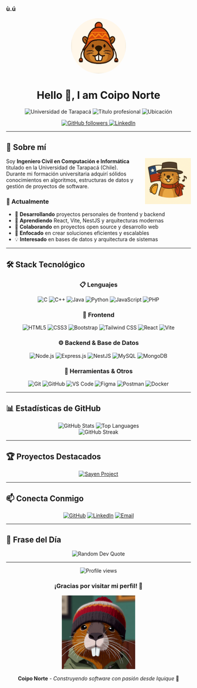### ù.ú

<div align="center">
  <img src="icon/icon.jpeg" alt="Coipo Norte Logo" width="150" height="150" style="border-radius: 50%;">
  
  # Hello 👋, I am Coipo Norte
  
  <p>
    <img src="https://img.shields.io/badge/🎓-Universidad%20de%20Tarapacá-blue?style=for-the-badge" alt="Universidad de Tarapacá" />
    <img src="https://img.shields.io/badge/💻-Ingeniero%20Civil%20en%20Computación%20e%20Informática-orange?style=for-the-badge" alt="Título profesional" />
    <img src="https://img.shields.io/badge/📍-Iquique%2C%20Chile-green?style=for-the-badge" alt="Ubicación" />
  </p>
  
  <p>
    <a href="https://github.com/coiponorte">
      <img src="https://img.shields.io/github/followers/coiponorte?label=Followers&style=social" alt="GitHub followers">
    </a>
    <a href="https://www.linkedin.com/in/christian-caceres-marin-538045365">
      <img src="https://img.shields.io/badge/LinkedIn-Connect-blue?style=social&logo=linkedin" alt="LinkedIn">
    </a>
  </p>
</div>

---

## 🦫 Sobre mí

<img align="right" src="festividades/coipo_18septiembre.png" alt="Coipo Norte" width="125" style="margin-left: 20px;">

Soy **Ingeniero Civil en Computación e Informática** titulado en la Universidad de Tarapacá (Chile). Durante mi formación universitaria adquirí sólidos conocimientos en algoritmos, estructuras de datos y gestión de proyectos de software.

### 🚀 Actualmente

- 🔭 **Desarrollando** proyectos personales de frontend y backend
- 🌱 **Aprendiendo** React, Vite, NestJS y arquitecturas modernas
- 👯 **Colaborando** en proyectos open source y desarrollo web
- 🎯 **Enfocado** en crear soluciones eficientes y escalables
- 💡 **Interesado** en bases de datos y arquitectura de sistemas

---

## 🛠️ Stack Tecnológico

<div align="center">

### 📋 Lenguajes
![C](https://img.shields.io/badge/C-00599C?style=for-the-badge&logo=c&logoColor=white)
![C++](https://img.shields.io/badge/C%2B%2B-00599C?style=for-the-badge&logo=c%2B%2B&logoColor=white)
![Java](https://img.shields.io/badge/Java-ED8B00?style=for-the-badge&logo=openjdk&logoColor=white)
![Python](https://img.shields.io/badge/Python-3776AB?style=for-the-badge&logo=python&logoColor=white)
![JavaScript](https://img.shields.io/badge/JavaScript-F7DF1E?style=for-the-badge&logo=javascript&logoColor=black)
![PHP](https://img.shields.io/badge/PHP-777BB4?style=for-the-badge&logo=php&logoColor=white)

### 🎨 Frontend
![HTML5](https://img.shields.io/badge/HTML5-E34F26?style=for-the-badge&logo=html5&logoColor=white)
![CSS3](https://img.shields.io/badge/CSS3-1572B6?style=for-the-badge&logo=css3&logoColor=white)
![Bootstrap](https://img.shields.io/badge/Bootstrap-563D7C?style=for-the-badge&logo=bootstrap&logoColor=white)
![Tailwind CSS](https://img.shields.io/badge/Tailwind_CSS-38B2AC?style=for-the-badge&logo=tailwind-css&logoColor=white)
![React](https://img.shields.io/badge/React-20232A?style=for-the-badge&logo=react&logoColor=61DAFB)
![Vite](https://img.shields.io/badge/Vite-646CFF?style=for-the-badge&logo=vite&logoColor=white)

### ⚙️ Backend & Base de Datos
![Node.js](https://img.shields.io/badge/Node.js-43853D?style=for-the-badge&logo=node.js&logoColor=white)
![Express.js](https://img.shields.io/badge/Express.js-404D59?style=for-the-badge)
![NestJS](https://img.shields.io/badge/NestJS-E0234E?style=for-the-badge&logo=nestjs&logoColor=white)
![MySQL](https://img.shields.io/badge/MySQL-00000F?style=for-the-badge&logo=mysql&logoColor=white)
![MongoDB](https://img.shields.io/badge/MongoDB-4EA94B?style=for-the-badge&logo=mongodb&logoColor=white)

### 🔧 Herramientas & Otros
![Git](https://img.shields.io/badge/Git-F05032?style=for-the-badge&logo=git&logoColor=white)
![GitHub](https://img.shields.io/badge/GitHub-100000?style=for-the-badge&logo=github&logoColor=white)
![VS Code](https://img.shields.io/badge/VS_Code-0078D4?style=for-the-badge&logo=visual%20studio%20code&logoColor=white)
![Figma](https://img.shields.io/badge/Figma-F24E1E?style=for-the-badge&logo=figma&logoColor=white)
![Postman](https://img.shields.io/badge/Postman-FF6C37?style=for-the-badge&logo=postman&logoColor=white)
![Docker](https://img.shields.io/badge/Docker-2496ED?style=for-the-badge&logo=docker&logoColor=white)

</div>

---

## 📊 Estadísticas de GitHub

<div align="center">
  <img src="https://github-readme-stats.vercel.app/api?username=coiponorte&show_icons=true&theme=tokyonight&hide_border=true" alt="GitHub Stats" height="180">
  <img src="https://github-readme-stats.vercel.app/api/top-langs/?username=coiponorte&layout=compact&theme=tokyonight&hide_border=true" alt="Top Languages" height="180">
</div>

<div align="center">
  <img src="https://github-readme-streak-stats.herokuapp.com/?user=coiponorte&theme=tokyonight&hide_border=true" alt="GitHub Streak">
</div>

---

## 🏆 Proyectos Destacados

<div align="center">
  <a href="https://github.com/coiponorte/sayen">
    <img src="https://github-readme-stats.vercel.app/api/pin/?username=coiponorte&repo=sayen&theme=tokyonight&hide_border=true" alt="Sayen Project">
  </a>
</div>

---

## 📫 Conecta Conmigo

<div align="center">
  
  [![GitHub](https://img.shields.io/badge/GitHub-100000?style=for-the-badge&logo=github&logoColor=white)](https://github.com/coiponorte)
  [![LinkedIn](https://img.shields.io/badge/LinkedIn-0077B5?style=for-the-badge&logo=linkedin&logoColor=white)](https://www.linkedin.com/in/christian-caceres-marin-538045365)
  [![Email](https://img.shields.io/badge/Email-D14836?style=for-the-badge&logo=gmail&logoColor=white)](mailto:christiancaceres1398@gmail.com)
  
</div>

---

## 💭 Frase del Día

<div align="center">
  <img src="https://quotes-github-readme.vercel.app/api?type=horizontal&theme=tokyonight" alt="Random Dev Quote">
</div>

---

<div align="center">
  <img src="https://komarev.com/ghpvc/?username=coiponorte&label=Visitas%20al%20perfil&color=0e75b6&style=flat" alt="Profile views">
  
  <h3>¡Gracias por visitar mi perfil! 🦫</h3>
  
  <img src="logo/coipo_sp.jpeg" alt="Coipo Norte" width="200">
  
  **Coipo Norte** - *Construyendo software con pasión desde Iquique* 🌊
</div>